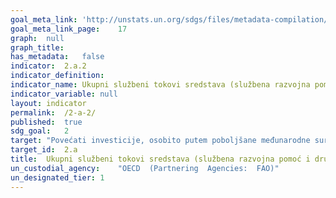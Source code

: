 ```yaml
---	
goal_meta_link:	'http://unstats.un.org/sdgs/files/metadata-compilation/Metadata-Goal-2.pdf'
goal_meta_link_page:	17
graph:	null
graph_title:	
has_metadata:	false
indicator:	2.a.2
indicator_definition:	
indicator_name:	Ukupni službeni tokovi sredstava (službena razvojna pomoć i druga službena sredstva) u sektoru poljoprivrede
indicator_variable:	null
layout:	indicator
permalink:	/2-a-2/
published:	true  
sdg_goal:	2
target:	"Povećati investicije, osobito putem poboljšane međunarodne suradnje, na područjima ruralne infrastrukture, poljoprivrednog istraživanja i dodatnih usluga, razvoja tehnologije, banaka biljnih i stočnih gena kako bi se poboljšao kapacitet poljoprivredne produktivnosti u zemljama u razvoju, a posebno u najmanje razvijenim zemljama"
target_id:	2.a
title:	Ukupni službeni tokovi sredstava (službena razvojna pomoć i druga službena sredstva) u sektoru poljoprivrede
un_custodial_agency:	"OECD  (Partnering  Agencies:  FAO)"
un_designated_tier:	1
---	
```

